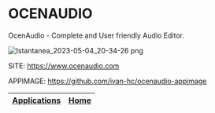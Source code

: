 # OCENAUDIO

 OcenAudio - Complete and User friendly Audio Editor.
 
 ![Istantanea_2023-05-04_20-34-26 png](https://user-images.githubusercontent.com/88724353/236297308-01dfc549-1bec-4712-8131-e400d06a9ed8.jpg)

 SITE: https://www.ocenaudio.com
 
 APPIMAGE: https://github.com/ivan-hc/ocenaudio-appimage

 | [Applications](https://portable-linux-apps.github.io/apps.html) | [Home](https://portable-linux-apps.github.io)
 | --- | --- |
